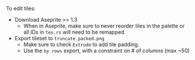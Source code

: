 To edit tiles:

- Download Aseprite >= 1.3
  - When in Aseprite, make sure to never reorder tiles in the palette
    or all IDs in `tex.rs` will need to be remapped.
- Export tileset to `truncate_packed.png`
  - Make sure to check `Extrude` to add tile padding.
  - Use the `by rows` export, with a constraint on # of columns (max ~50)
